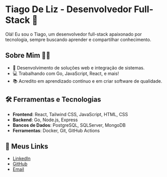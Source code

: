 # Tiago De Liz - Desenvolvedor Full-Stack 🚀

Olá! Eu sou o Tiago, um desenvolvedor full-stack apaixonado por tecnologia, sempre buscando aprender e compartilhar conhecimento.

## Sobre Mim 🧑‍💻
- 🚀 Desenvolvimento de soluções web e integração de sistemas.
- 💻 Trabalhando com Go, JavaScript, React, e mais!
- 📚 Acredito em aprendizado contínuo e em criar software de qualidade.

## 🛠️ Ferramentas e Tecnologias
- **Frontend**: React, Tailwind CSS, JavaScript, HTML, CSS
- **Backend**: Go, Node.js, Express
- **Bancos de Dados**: PostgreSQL, SQLServer, MongoDB
- **Ferramentas**: Docker, Git, GitHub Actions

## 🔗 Meus Links
- [LinkedIn](https://www.linkedin.com/in/tiago-deliz/)
- [GitHub](https://github.com/tiago-liz)
- [Email](mailto:seuemail@dominio.com)
